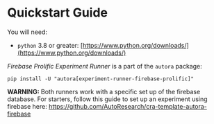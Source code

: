 # Quickstart Guide

You will need:

- `python` 3.8 or greater: [https://www.python.org/downloads/](https://www.python.org/downloads/)

*Firebase Prolific Experiment Runner* is a part of the `autora` package:

```shell
pip install -U "autora[experiment-runner-firebase-prolific]"
```

**WARNING:** Both runners work with a specific set up of the firebase database. For starters, follow this guide to set up an experiment using firebase here: https://github.com/AutoResearch/cra-template-autora-firebase
